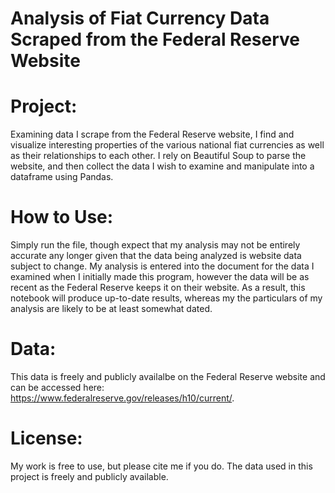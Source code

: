 # Analysis of Fiat Currency Data Scraped from the Federal Reserve Website

# Project: 
Examining data I scrape from the Federal Reserve website, I find and visualize interesting properties of the various national fiat currencies as well as their relationships to each other. I rely on Beautiful Soup to parse the website, and then collect the data I wish to examine and manipulate into a dataframe using Pandas.

# How to Use:
Simply run the file, though expect that my analysis may not be entirely accurate any longer given that the data being analyzed is website data subject to change. My analysis is entered into the document for the data I examined when I initially made this program, however the data will be as recent as the Federal Reserve keeps it on their website. As a result, this notebook will produce up-to-date results, whereas my the particulars of my analysis are likely to be at least somewhat dated.

# Data:
This data is freely and publicly availalbe on the Federal Reserve website and can be accessed here: https://www.federalreserve.gov/releases/h10/current/.

# License:
My work is free to use, but please cite me if you do. The data used in this project is freely and publicly available.
